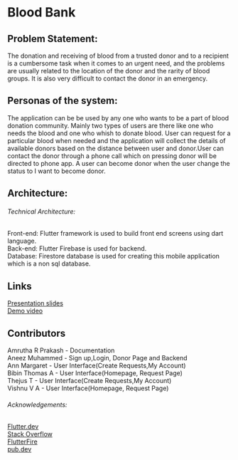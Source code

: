 # Blood Bank

## Problem Statement:
The donation and receiving of blood from a trusted donor and to a recipient is a cumbersome task when it comes to an urgent need, and the problems are usually related to the location of the donor and the rarity of blood groups. It is also very difficult to contact the donor in an emergency.

## Personas of the system:
The application can be be used by any one who wants to be a part of blood donation community. Mainly two types of users are there like one who needs the blood and one who whish to donate blood. User can request for a particular blood when needed and the application will collect the details of available donors based on the distance between user and donor.User can contact the donor through a phone call which on pressing donor will be directed to phone app. A user can become donor when the user change the status to I want to become donor.

## Architecture:
###### Technical Architecture:
Front-end:
Flutter framework is used to build front end screens using dart language.<br>
Back-end: 
Flutter Firebase is used for backend.<br>
Database:
Firestore database is used for creating this mobile application which is a non sql database.<br>

## Links
[Presentation slides](https://docs.google.com/presentation/d/1_fx9nLGatgswof1kxZw968Php5kEE83w_KzmxL0wX2k/edit#slide=id.p) <br>
[Demo video](https://drive.google.com/file/d/18oLzgi33XPRauSX_EoVL7wRL9-mdmQzv/view?usp=sharing)

## Contributors
Amrutha R Prakash - Documentation <br>
Aneez Muhammed - Sign up,Login, Donor Page and Backend <br>
Ann Margaret - User Interface(Create Requests,My Account) <br>
Bibin Thomas A - User Interface(Homepage, Request Page) <br>
Thejus T - User Interface(Create Requests,My Account) <br>
Vishnu V A - User Interface(Homepage, Request Page)   <br>

###### Acknowledgements:

[Flutter.dev](https://flutter.dev/)<br>
[Stack Overflow](https://stackoverflow.com/)<br>
[FlutterFire](https://firebase.flutter.dev/)<br>
[pub.dev](https://pub.dev/)
